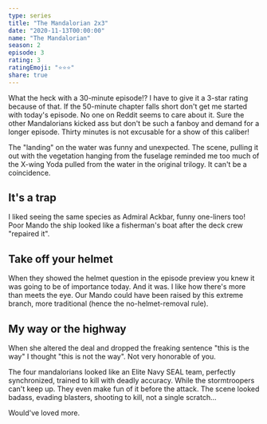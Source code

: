 ```yaml
---
type: series
title: "The Mandalorian 2x3"
date: "2020-11-13T00:00:00"
name: "The Mandalorian"
season: 2
episode: 3
rating: 3
ratingEmoji: "⭐️⭐️⭐️"
share: true
---
```


What the heck with a 30-minute episode!? I have to give it a 3-star rating because of that. If the 50-minute chapter falls short don't get me started with today's episode. No one on Reddit seems to care about it. Sure the other Mandalorians kicked ass but don't be such a fanboy and demand for a longer episode. Thirty minutes is not excusable for a show of this caliber!

The "landing" on the water was funny and unexpected. The scene, pulling it out with the vegetation hanging from the fuselage reminded me too much of the X-wing Yoda pulled from the water in the original trilogy. It can't be a coincidence.

## It's a trap

I liked seeing the same species as Admiral Ackbar, funny one-liners too!
Poor Mando the ship looked like a fisherman's boat after the deck crew "repaired it".

## Take off your helmet

When they showed the helmet question in the episode preview you knew it was going to be of importance today. And it was. I like how there's more than meets the eye. Our Mando could have been raised by this extreme branch, more traditional (hence the no-helmet-removal rule).

## My way or the highway

When she altered the deal and dropped the freaking sentence "this is the way" I thought "this is not the way". Not very honorable of you.

The four mandalorians looked like an Elite Navy SEAL team, perfectly synchronized, trained to kill with deadly accuracy. While the stormtroopers can't keep up. They even make fun of it before the attack. The scene looked badass, evading blasters, shooting to kill, not a single scratch...

Would've loved more.
